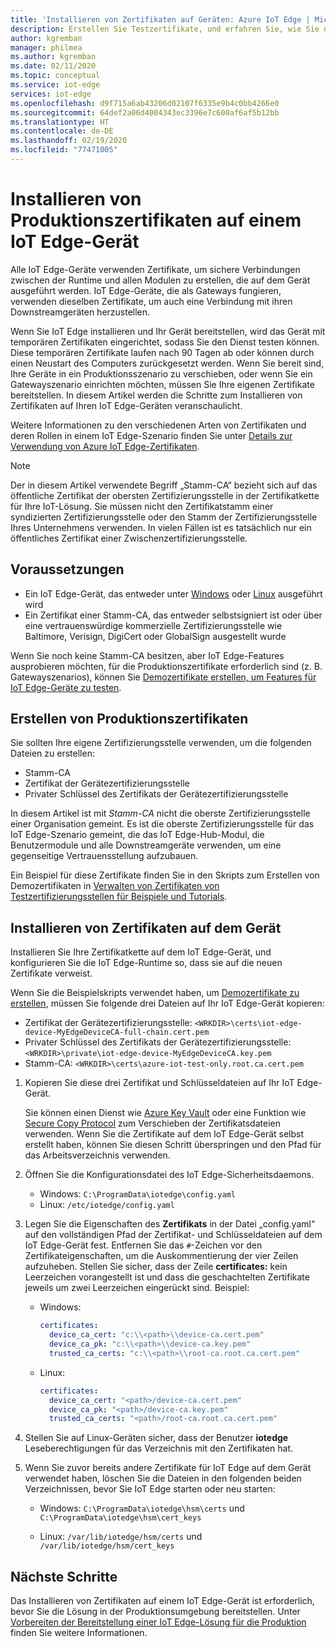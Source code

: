 ```yaml
---
title: 'Installieren von Zertifikaten auf Geräten: Azure IoT Edge | Microsoft-Dokumentation'
description: Erstellen Sie Testzertifikate, und erfahren Sie, wie Sie diese zur Vorbereitung der Produktionsbereitstellung auf einem Azure IoT Edge-Gerät installieren.
author: kgremban
manager: philmea
ms.author: kgremban
ms.date: 02/11/2020
ms.topic: conceptual
ms.service: iot-edge
services: iot-edge
ms.openlocfilehash: d9f715a6ab43206d02107f6335e9b4c0bb4266e0
ms.sourcegitcommit: 64def2a06d4004343ec3396e7c600af6af5b12bb
ms.translationtype: HT
ms.contentlocale: de-DE
ms.lasthandoff: 02/19/2020
ms.locfileid: "77471005"
---
```

# <a name="install-production-certificates-on-an-iot-edge-device"></a>Installieren von Produktionszertifikaten auf einem IoT Edge-Gerät

Alle IoT Edge-Geräte verwenden Zertifikate, um sichere Verbindungen zwischen der Runtime und allen Modulen zu erstellen, die auf dem Gerät ausgeführt werden.
IoT Edge-Geräte, die als Gateways fungieren, verwenden dieselben Zertifikate, um auch eine Verbindung mit ihren Downstreamgeräten herzustellen.

Wenn Sie IoT Edge installieren und Ihr Gerät bereitstellen, wird das Gerät mit temporären Zertifikaten eingerichtet, sodass Sie den Dienst testen können.
Diese temporären Zertifikate laufen nach 90 Tagen ab oder können durch einen Neustart des Computers zurückgesetzt werden.
Wenn Sie bereit sind, Ihre Geräte in ein Produktionsszenario zu verschieben, oder wenn Sie ein Gatewayszenario einrichten möchten, müssen Sie Ihre eigenen Zertifikate bereitstellen.
In diesem Artikel werden die Schritte zum Installieren von Zertifikaten auf Ihren IoT Edge-Geräten veranschaulicht.

Weitere Informationen zu den verschiedenen Arten von Zertifikaten und deren Rollen in einem IoT Edge-Szenario finden Sie unter [Details zur Verwendung von Azure IoT Edge-Zertifikaten](iot-edge-certs.md).

>[!NOTE]
>Der in diesem Artikel verwendete Begriff „Stamm-CA“ bezieht sich auf das öffentliche Zertifikat der obersten Zertifizierungsstelle in der Zertifikatkette für Ihre IoT-Lösung. Sie müssen nicht den Zertifikatstamm einer syndizierten Zertifizierungsstelle oder den Stamm der Zertifizierungsstelle Ihres Unternehmens verwenden. In vielen Fällen ist es tatsächlich nur ein öffentliches Zertifikat einer Zwischenzertifizierungsstelle.

## <a name="prerequisites"></a>Voraussetzungen

* Ein IoT Edge-Gerät, das entweder unter [Windows](how-to-install-iot-edge-windows.md) oder [Linux](how-to-install-iot-edge-linux.md) ausgeführt wird
* Ein Zertifikat einer Stamm-CA, das entweder selbstsigniert ist oder über eine vertrauenswürdige kommerzielle Zertifizierungsstelle wie Baltimore, Verisign, DigiCert oder GlobalSign ausgestellt wurde

Wenn Sie noch keine Stamm-CA besitzen, aber IoT Edge-Features ausprobieren möchten, für die Produktionszertifikate erforderlich sind (z. B. Gatewayszenarios), können Sie [Demozertifikate erstellen, um Features für IoT Edge-Geräte zu testen](how-to-create-test-certificates.md).

## <a name="create-production-certificates"></a>Erstellen von Produktionszertifikaten

Sie sollten Ihre eigene Zertifizierungsstelle verwenden, um die folgenden Dateien zu erstellen:

* Stamm-CA
* Zertifikat der Gerätezertifizierungsstelle
* Privater Schlüssel des Zertifikats der Gerätezertifizierungsstelle

In diesem Artikel ist mit *Stamm-CA* nicht die oberste Zertifizierungsstelle einer Organisation gemeint. Es ist die oberste Zertifizierungsstelle für das IoT Edge-Szenario gemeint, die das IoT Edge-Hub-Modul, die Benutzermodule und alle Downstreamgeräte verwenden, um eine gegenseitige Vertrauensstellung aufzubauen.

Ein Beispiel für diese Zertifikate finden Sie in den Skripts zum Erstellen von Demozertifikaten in [Verwalten von Zertifikaten von Testzertifizierungsstellen für Beispiele und Tutorials](https://github.com/Azure/iotedge/tree/master/tools/CACertificates).

## <a name="install-certificates-on-the-device"></a>Installieren von Zertifikaten auf dem Gerät

Installieren Sie Ihre Zertifikatkette auf dem IoT Edge-Gerät, und konfigurieren Sie die IoT Edge-Runtime so, dass sie auf die neuen Zertifikate verweist.

Wenn Sie die Beispielskripts verwendet haben, um [Demozertifikate zu erstellen](how-to-create-test-certificates.md), müssen Sie folgende drei Dateien auf Ihr IoT Edge-Gerät kopieren:

* Zertifikat der Gerätezertifizierungsstelle: `<WRKDIR>\certs\iot-edge-device-MyEdgeDeviceCA-full-chain.cert.pem`
* Privater Schlüssel des Zertifikats der Gerätezertifizierungsstelle: `<WRKDIR>\private\iot-edge-device-MyEdgeDeviceCA.key.pem`
* Stamm-CA: `<WRKDIR>\certs\azure-iot-test-only.root.ca.cert.pem`

1. Kopieren Sie diese drei Zertifikat und Schlüsseldateien auf Ihr IoT Edge-Gerät.

   Sie können einen Dienst wie [Azure Key Vault](https://docs.microsoft.com/azure/key-vault) oder eine Funktion wie [Secure Copy Protocol](https://www.ssh.com/ssh/scp/) zum Verschieben der Zertifikatsdateien verwenden.  Wenn Sie die Zertifikate auf dem IoT Edge-Gerät selbst erstellt haben, können Sie diesen Schritt überspringen und den Pfad für das Arbeitsverzeichnis verwenden.

2. Öffnen Sie die Konfigurationsdatei des IoT Edge-Sicherheitsdaemons.

   * Windows: `C:\ProgramData\iotedge\config.yaml`
   * Linux: `/etc/iotedge/config.yaml`

3. Legen Sie die Eigenschaften des **Zertifikats** in der Datei „config.yaml“ auf den vollständigen Pfad der Zertifikat- und Schlüsseldateien auf dem IoT Edge-Gerät fest. Entfernen Sie das `#`-Zeichen vor den Zertifikateigenschaften, um die Auskommentierung der vier Zeilen aufzuheben. Stellen Sie sicher, dass der Zeile **certificates:** kein Leerzeichen vorangestellt ist und dass die geschachtelten Zertifikate jeweils um zwei Leerzeichen eingerückt sind. Beispiel:

   * Windows:

      ```yaml
      certificates:
        device_ca_cert: "c:\\<path>\\device-ca.cert.pem"
        device_ca_pk: "c:\\<path>\\device-ca.key.pem"
        trusted_ca_certs: "c:\\<path>\\root-ca.root.ca.cert.pem"
      ```

   * Linux:

      ```yaml
      certificates:
        device_ca_cert: "<path>/device-ca.cert.pem"
        device_ca_pk: "<path>/device-ca.key.pem"
        trusted_ca_certs: "<path>/root-ca.root.ca.cert.pem"
      ```

4. Stellen Sie auf Linux-Geräten sicher, dass der Benutzer **iotedge** Leseberechtigungen für das Verzeichnis mit den Zertifikaten hat.

5. Wenn Sie zuvor bereits andere Zertifikate für IoT Edge auf dem Gerät verwendet haben, löschen Sie die Dateien in den folgenden beiden Verzeichnissen, bevor Sie IoT Edge starten oder neu starten:

   * Windows: `C:\ProgramData\iotedge\hsm\certs` und `C:\ProgramData\iotedge\hsm\cert_keys`

   * Linux: `/var/lib/iotedge/hsm/certs` und `/var/lib/iotedge/hsm/cert_keys`

## <a name="next-steps"></a>Nächste Schritte

Das Installieren von Zertifikaten auf einem IoT Edge-Gerät ist erforderlich, bevor Sie die Lösung in der Produktionsumgebung bereitstellen. Unter [Vorbereiten der Bereitstellung einer IoT Edge-Lösung für die Produktion](production-checklist.md) finden Sie weitere Informationen.
